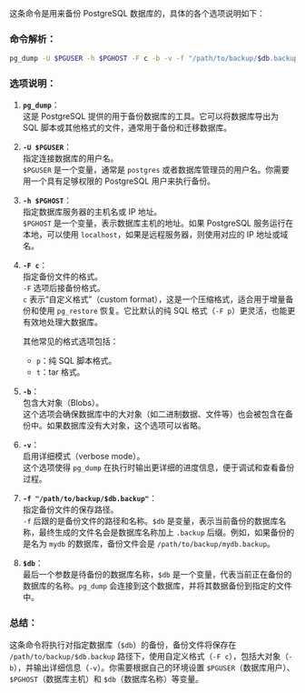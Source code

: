 这条命令是用来备份 PostgreSQL 数据库的，具体的各个选项说明如下：

### 命令解析：

```bash
pg_dump -U $PGUSER -h $PGHOST -F c -b -v -f "/path/to/backup/$db.backup" $db
```

### 选项说明：

1. **`pg_dump`**：  
   这是 PostgreSQL 提供的用于备份数据库的工具。它可以将数据库导出为 SQL 脚本或其他格式的文件，通常用于备份和迁移数据库。

2. **`-U $PGUSER`**：  
   指定连接数据库的用户名。  
   `$PGUSER` 是一个变量，通常是 `postgres` 或者数据库管理员的用户名。你需要用一个具有足够权限的 PostgreSQL 用户来执行备份。

3. **`-h $PGHOST`**：  
   指定数据库服务器的主机名或 IP 地址。  
   `$PGHOST` 是一个变量，表示数据库主机的地址。如果 PostgreSQL 服务运行在本地，可以使用 `localhost`，如果是远程服务器，则使用对应的 IP 地址或域名。

4. **`-F c`**：  
   指定备份文件的格式。  
   `-F` 选项后接备份格式。  
   `c` 表示“自定义格式”（custom format），这是一个压缩格式，适合用于增量备份和使用 `pg_restore` 恢复。它比默认的纯 SQL 格式（`-F p`）更灵活，也能更有效地处理大数据库。

   其他常见的格式选项包括：
    - `p`：纯 SQL 脚本格式。
    - `t`：tar 格式。

5. **`-b`**：  
   包含大对象（Blobs）。  
   这个选项会确保数据库中的大对象（如二进制数据、文件等）也会被包含在备份中。如果数据库没有大对象，这个选项可以省略。

6. **`-v`**：  
   启用详细模式（verbose mode）。  
   这个选项使得 `pg_dump` 在执行时输出更详细的进度信息，便于调试和查看备份过程。

7. **`-f "/path/to/backup/$db.backup"`**：  
   指定备份文件的保存路径。  
   `-f` 后跟的是备份文件的路径和名称。`$db` 是变量，表示当前备份的数据库名称，最终生成的文件名会是数据库名称加上 `.backup` 后缀。例如，如果备份的是名为 `mydb` 的数据库，备份文件会是 `/path/to/backup/mydb.backup`。

8. **`$db`**：  
   最后一个参数是待备份的数据库名称，`$db` 是一个变量，代表当前正在备份的数据库的名称。`pg_dump` 会连接到这个数据库，并将其数据备份到指定的文件中。

### 总结：
这条命令将执行对指定数据库（`$db`）的备份，备份文件将保存在 `/path/to/backup/$db.backup` 路径下，使用自定义格式（`-F c`），包括大对象（`-b`），并输出详细信息（`-v`）。你需要根据自己的环境设置 `$PGUSER`（数据库用户）、`$PGHOST`（数据库主机）和 `$db`（数据库名称）等变量。